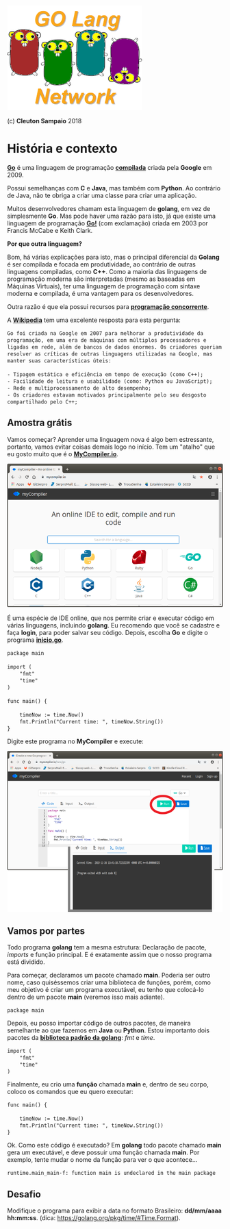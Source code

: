 ![](../../golangnetwork-logo.png)

(c) **Cleuton Sampaio** 2018

# História e contexto

[**Go**](http://golang.org) é uma linguagem de programação [**compilada**](https://pt.wikipedia.org/wiki/Linguagem_compilada) criada pela **Google** em 2009. 

Possui semelhanças com **C** e **Java**, mas também com **Python**. Ao contrário de Java, não te obriga a criar uma classe para criar uma aplicação. 

Muitos desenvolvedores chamam esta linguagem de **golang**, em vez de simplesmente **Go**. Mas pode haver uma razão para isto, já que existe uma linguagem de programação [**Go!**](https://en.wikipedia.org/wiki/Go!_(programming_language)) (com exclamação) criada em 2003 por Francis McCabe e Keith Clark.

**Por que outra linguagem?**

Bom, há várias explicações para isto, mas o principal diferencial da **Golang** é ser compilada e focada em produtividade, ao contrário de outras linguagens compiladas, como **C++**. Como a maioria das linguagens de programação moderna são interpretadas (mesmo as baseadas em Máquinas Virtuais), ter uma linguagem de programação com sintaxe moderna e compilada, é uma vantagem para os desenvolvedores. 

Outra razão é que ela possui recursos para [**programação concorrente**](https://pt.wikipedia.org/wiki/Programa%C3%A7%C3%A3o_concorrente). 

A [**Wikipedia**](https://en.wikipedia.org/wiki/Go_(programming_language)) tem uma excelente resposta para esta pergunta: 

```
Go foi criada na Google em 2007 para melhorar a produtividade da programação, em uma era de máquinas com múltiplos processadores e ligadas em rede, além de bancos de dados enormes. Os criadores queriam resolver as críticas de outras linguagens utilizadas na Google, mas manter suas características úteis: 

- Tipagem estática e eficiência em tempo de execução (como C++);
- Facilidade de leitura e usabilidade (como: Python ou JavaScript);
- Rede e multiprocessamento de alto desempenho;
- Os criadores estavam motivados principalmente pelo seu desgosto compartilhado pelo C++;
```

## Amostra grátis

Vamos começar? Aprender uma linguagem nova é algo bem estressante, portanto, vamos evitar coisas demais logo no início. Tem um "atalho" que eu gosto muito que é o [**MyCompiler.io**](https://www.mycompiler.io/). 

![](./mycompiler.png)

É uma espécie de IDE online, que nos permite criar e executar código em várias linguagens, incluindo **golang**. Eu recomendo que você se cadastre e faça **login**, para poder salvar seu código. Depois, escolha **Go** e digite o programa [**inicio.go**](./codigo/inicio.go).

```
package main

import (
	"fmt"
	"time"
)

func main() {

	timeNow := time.Now()
	fmt.Println("Current time: ", timeNow.String())
}
```

Digite este programa no **MyCompiler** e execute: 

![](./codigo-rodando.png)

## Vamos por partes

Todo programa **golang** tem a mesma estrutura: Declaração de pacote, *imports* e função principal. E é exatamente assim que o nosso programa está dividido. 

Para começar, declaramos um pacote chamado **main**. Poderia ser outro nome, caso quiséssemos criar uma biblioteca de funções, porém, como meu objetivo é criar um programa executável, eu tenho que colocá-lo dentro de um pacote **main** (veremos isso mais adiante).

```
package main
```

Depois, eu posso importar código de outros pacotes, de maneira semelhante ao que fazemos em **Java** ou **Python**. Estou importanto dois pacotes da [**biblioteca padrão da golang**](https://golang.org/pkg/): *fmt* e *time*. 

```
import (
	"fmt"
	"time"
)
```

Finalmente, eu crio uma **função** chamada **main** e, dentro de seu corpo, coloco os comandos que eu quero executar: 

```
func main() {

	timeNow := time.Now()
	fmt.Println("Current time: ", timeNow.String())
}
```

Ok. Como este código é executado? Em **golang** todo pacote chamado **main** gera um executável, e deve possuir uma função chamada **main**. Por exemplo, tente mudar o nome da função para ver o que acontece...

```
runtime.main_main·f: function main is undeclared in the main package
```

## Desafio

Modifique o programa para exibir a data no formato Brasileiro: **dd/mm/aaaa hh:mm:ss**.
(dica: https://golang.org/pkg/time/#Time.Format).

